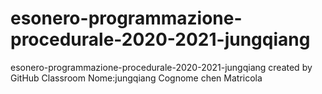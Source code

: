 # esonero-programmazione-procedurale-2020-2021-jungqiang
esonero-programmazione-procedurale-2020-2021-jungqiang created by GitHub Classroom
Nome:jungqiang
Cognome chen
Matricola
